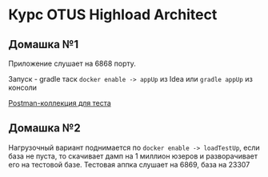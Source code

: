 # Курс OTUS Highload Architect

## Домашка №1
Приложение слушает на 6868 порту. 

Запуск - gradle таск `docker enable -> appUp` из Idea или `gradle appUp` из консоли

[Postman-коллекция для теста](https://www.postman.com/satellite-astronomer-74457762/workspace/otus-social/collection/24147546-06255d1b-628e-4227-96f5-959ddbefdbfc?action=share&creator=24147546)

## Домашка №2
Нагрузочный вариант поднимается по `docker enable -> loadTestUp`, если база не пуста, то скачивает дамп на 1 миллион юзеров и разворачивает его на тестовой базе. 
Тестовая аппка слушает на 6869, база на 23307



